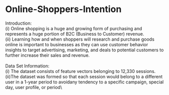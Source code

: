 # Online-Shoppers-Intention
Introduction:\
(i) Online shopping is a huge and growing form of purchasing and represents a huge portion of B2C (Business to Customer) revenue.\
(ii) Learning how and when shoppers will research and purchase goods online is important to businesses as they can use customer behavior insights to target advertising, marketing, and deals to potential customers to further increase their sales and revenue.<br><br>
Data Set Information:\
(i) The dataset consists of feature vectors belonging to 12,330 sessions.\
(ii)The dataset was formed so that each session would belong to a different user in a 1-year period to avoidany tendency to a specific campaign, special day, user profile, or period\



